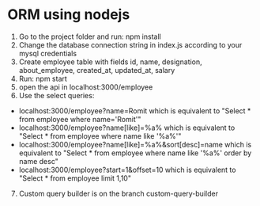 # ORM using nodejs
1. Go to the project folder and run: npm install
2. Change the database connection string in index.js according to your mysql credentials
3. Create employee table with fields id, name, designation, about_employee, created_at, updated_at, salary
4. Run: npm start
5. open the api in localhost:3000/employee
6. Use the select queries:
  - localhost:3000/employee?name=Romit which is equivalent to "Select * from employee where name='Romit'"
  - localhost:3000/employee?name[like]=%a% which is equivalent to "Select * from employee where name like '%a%'"
  - localhost:3000/employee?name[like]=%a%&sort[desc]=name which is equivalent to "Select * from employee where name like '%a%' order by name desc"
  - localhost:3000/employee?start=1&offset=10 which is equivalent to "Select * from employee limit 1,10"
7. Custom query builder is on the branch custom-query-builder
